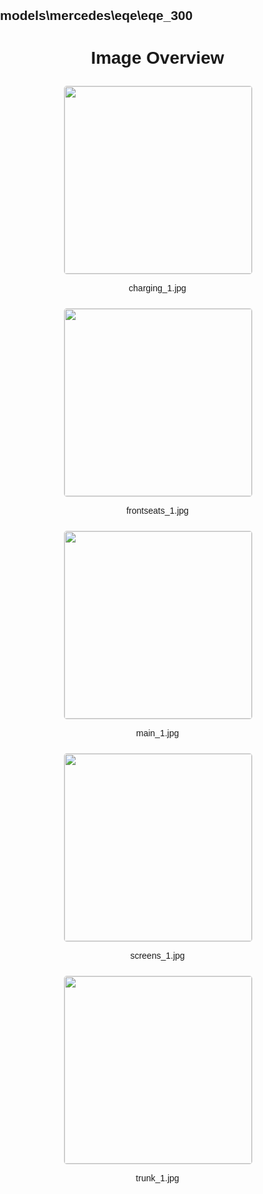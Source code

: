 ## models\mercedes\eqe\eqe_300
<style>
    body {
        font-family: Arial, sans-serif;
        margin: 0;
        padding: 0;
    }
    .image-gallery {
        display: flex;
        flex-wrap: wrap;
        gap: 10px;
        justify-content: center;
        padding: 10px;
    }
    .image-gallery img {
        width: 300px;
        height: auto;
        border: 1px solid #ddd;
        border-radius: 5px;
    }
    .image-gallery div {
        flex: 1 1 calc(33.333% - 20px); /* Three images per row on large screens */
        max-width: 300px;
        text-align: center;
    }
    @media (max-width: 768px) {
        .image-gallery div {
            flex: 1 1 calc(50% - 20px); /* Two images per row on medium screens */
        }
    }
    @media (max-width: 480px) {
        .image-gallery div {
            flex: 1 1 100%; /* One image per row on small screens */
        }
    }
</style>
<h1 style ="text-align: center;"> Image Overview </h1> <div class="image-gallery">
<div>
<img src="https://media.evkx.net/multimedia/models/mercedes/eqe/eqe_300/charging_1_st.jpg">
<p>charging_1.jpg</p>
</div>
<div>
<img src="https://media.evkx.net/multimedia/models/mercedes/eqe/eqe_300/frontseats_1_st.jpg">
<p>frontseats_1.jpg</p>
</div>
<div>
<img src="https://media.evkx.net/multimedia/models/mercedes/eqe/eqe_300/main_1_st.jpg">
<p>main_1.jpg</p>
</div>
<div>
<img src="https://media.evkx.net/multimedia/models/mercedes/eqe/eqe_300/screens_1_st.jpg">
<p>screens_1.jpg</p>
</div>
<div>
<img src="https://media.evkx.net/multimedia/models/mercedes/eqe/eqe_300/trunk_1_st.jpg">
<p>trunk_1.jpg</p>
</div>
</div>

